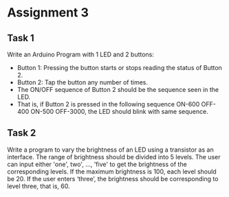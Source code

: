 # Assignment 3

## Task 1

Write an Arduino Program with 1 LED and 2 buttons:
* Button 1: Pressing the button starts or stops reading the status of Button 2.
* Button 2: Tap the button any number of times. 
* The ON/OFF sequence of Button 2 should be the sequence seen in the LED.
* That is, if Button 2 is pressed in the following sequence ON-600 OFF-400 ON-500 OFF-3000, the LED should blink with same sequence.

## Task 2

Write a program to vary the brightness of an LED using a transistor as an interface. The range of brightness should be divided into 5 levels. The user can input either 'one', two', ..., 'five' to get the brightness of the corresponding levels. If the maximum brightness is 100, each level should be 20. If the user enters ‘three’, the brightness should be corresponding to level three, that is, 60.

